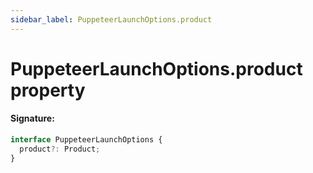 ```yaml
---
sidebar_label: PuppeteerLaunchOptions.product
---
```


# PuppeteerLaunchOptions.product property

#### Signature:

```typescript
interface PuppeteerLaunchOptions {
  product?: Product;
}
```
